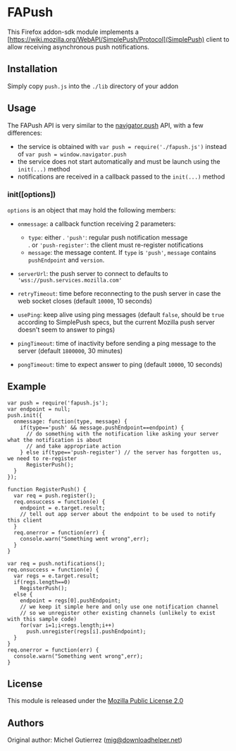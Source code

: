 # FAPush

This Firefox addon-sdk module implements a [https://wiki.mozilla.org/WebAPI/SimplePush/Protocol](SimplePush) client to allow 
receiving asynchronous push notifications.

## Installation

Simply copy `push.js` into the `./lib` directory of your addon

## Usage

The FAPush API is very similar to the [navigator.push](https://developer.mozilla.org/en-US/docs/Web/API/PushManager) API, with
a few differences:

- the service is obtained with `var push = require('./fapush.js')` instead of `var push = window.navigator.push`
- the service does not start automatically and must be launch using the `init(...)` method
- notifications are received in a callback passed to the `init(...)` method

### init([options])

`options` is an object that may hold the following members:

- `onmessage`: a callback function receiving 2 parameters:
	+ `type`: either 
		. `'push'`: regular push notification message  
		. or `'push-register'`: the client must re-register notifications
	+ `message`: the message content. If `type` is `'push'`, `message` contains `pushEndpoint` and `version`.

- `serverUrl`: the push server to connect to defaults to `'wss://push.services.mozilla.com'`
- `retryTimeout`: time before reconnecting to the push server in case the web socket closes (default `10000`, 10 seconds)
- `usePing`: keep alive using ping messages (default `false`, should be `true` according to SimplePush specs, but the current 
Mozilla push server doesn't seem to answer to pings)
- `pingTimeout`: time of inactivity before sending a ping message to the server (default `1800000`, 30 minutes)
- `pongTimeout`: time to expect answer to ping (default `10000`, 10 seconds)


## Example

```
var push = require('fapush.js');
var endpoint = null;
push.init({
  onmessage: function(type, message) {
    if(type=='push' && message.pushEndpoint==endpoint) {
      // do something with the notification like asking your server what the notification is about
      // and take appropriate action
    } else if(type=='push-register') // the server has forgotten us, we need to re-register
      RegisterPush();
  }
});

function RegisterPush() {
  var req = push.register();
  req.onsuccess = function(e) {
    endpoint = e.target.result;
    // tell out app server about the endpoint to be used to notify this client
  }
  req.onerror = function(err) {
    console.warn("Something went wrong",err);
  }
}

var req = push.notifications();
req.onsuccess = function(e) {
  var regs = e.target.result;
  if(regs.length==0)
  	RegisterPush();
  else {
    endpoint = regs[0].pushEndpoint;
    // we keep it simple here and only use one notification channel
    // so we unregister other existing channels (unlikely to exist with this sample code)
    for(var i=1;i<regs.length;i++)
      push.unregister(regs[i].pushEndpoint); 
  }
}
req.onerror = function(err) {
  console.warn("Something went wrong",err);
}
```

## License

This module is released under the [Mozilla Public License 2.0](https://www.mozilla.org/MPL/2.0/)

## Authors

Original author: Michel Gutierrez (mig@downloadhelper.net)


